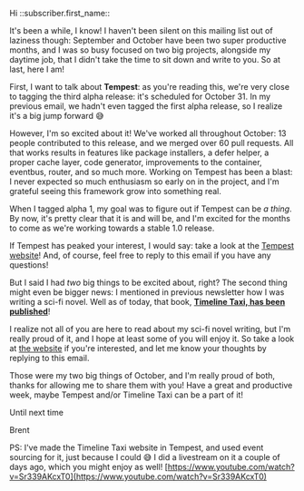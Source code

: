 Hi ::subscriber.first_name::

It's been a while, I know! I haven't been silent on this mailing list out of laziness though: September and October have been two super productive months, and I was so busy focused on two big projects, alongside my daytime job, that I didn't take the time to sit down and write to you. So at last, here I am!

First, I want to talk about **Tempest**: as you're reading this, we're very close to tagging the third alpha release: it's scheduled for October 31. In my previous email, we hadn't even tagged the first alpha release, so I realize it's a big jump forward 😅

However, I'm so excited about it! We've worked all throughout October: 13 people contributed to this release, and we merged over 60 pull requests. All that works results in features like package installers, a defer helper, a proper cache layer, code generator, improvements to the container, eventbus, router, and so much more. Working on Tempest has been a blast: I never expected so much enthusiasm so early on in the project, and I'm grateful seeing this framework grow into something real.

When I tagged alpha 1, my goal was to figure out if Tempest can be _a thing_. By now, it's pretty clear that it is and will be, and I'm excited for the months to come as we're working towards a stable 1.0 release.

If Tempest has peaked your interest, I would say: take a look at the [Tempest website](https://tempestphp.com/)! And, of course, feel free to reply to this email if you have any questions!

But I said I had _two_ big things to be excited about, right? The second thing might even be bigger news: I mentioned in previous newsletter how I was writing a sci-fi novel. Well as of today, that book, **[Timeline Taxi, has been published](https://timeline-taxi.com/)**!

I realize not all of you are here to read about my sci-fi novel writing, but I'm really proud of it, and I hope at least some of you will enjoy it. So take a look at [the website](https://timeline-taxi.com/) if you're interested, and let me know your thoughts by replying to this email.

Those were my two big things of October, and I'm really proud of both, thanks for allowing me to share them with you! Have a great and productive week, maybe Tempest and/or Timeline Taxi can be a part of it!

Until next time

Brent

PS: I've made the Timeline Taxi website in Tempest, and used event sourcing for it, just because I could 😅 I did a livestream on it a couple of days ago, which you might enjoy as well! [https://www.youtube.com/watch?v=Sr339AKcxT0](https://www.youtube.com/watch?v=Sr339AKcxT0)
